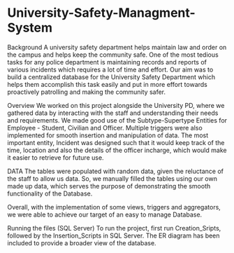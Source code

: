 # University-Safety-Managment-System
Background
A university safety department helps maintain law and order on the campus and helps keep the community safe. 
One of the most tedious tasks for any police department is maintaining records and reports of various incidents which requires a lot of time and effort. 
Our aim was to build a centralized database for the University Safety Department which helps them accomplish this task easily 
and put in more effort towards proactively patrolling and making the community safer. 

Overview
We worked on this project alongside the University PD, where we gathered data by interacting with the staff and understanding their needs and requirements.
We made good use of the Subtype-Supertype Entities for Employee -  Student, Civilian and Officer. Multiple triggers were also implemented for smooth insertion and manipulation of data.
The most important entity, Incident was designed such that it would keep track of the time, location and also the details of the officer incharge, which would make it easier to retrieve for future use.

DATA
The tables were populated with random data, given the reluctance of the staff to allow us data. So, we manually filled the tables using our own made up data, which serves the purpose of demonstrating the smooth functionality of the Database.

Overall, with the implementation of some views, triggers and aggregators, we were able to achieve our target of an easy to manage Database.


Running the files (SQL Server)
To run the project, first run Creation_Sripts, followed by the Insertion_Scripts in SQL Server.
The ER diagram has been included to provide a broader view of the database.
